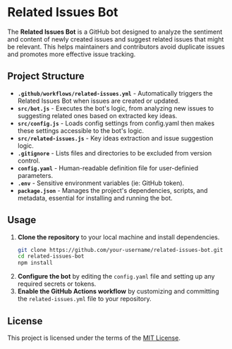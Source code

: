 # Related Issues Bot

The **Related Issues Bot** is a GitHub bot designed to analyze the sentiment and content of newly created issues and suggest related issues that might be relevant. This helps maintainers and contributors avoid duplicate issues and promotes more effective issue tracking.

## Project Structure

- **`.github/workflows/related-issues.yml`** - Automatically triggers the Related Issues Bot when issues are created or updated.
- **`src/bot.js`** - Executes the bot's logic, from analyzing new issues to suggesting related ones based on extracted key ideas.
- **`src/config.js`** - Loads config settings from config.yaml then makes these settings accessible to the bot's logic.
- **`src/related-issues.js`** - Key ideas extraction and issue suggestion logic.
- **`.gitignore`** - Lists files and directories to be excluded from version control.
- **`config.yaml`** - Human-readable definition file for user-definied parameters.
- **`.env`** - Sensitive environment variables (ie: GitHub token).
- **`package.json`** - Manages the project's dependencies, scripts, and metadata, essential for installing and running the bot.

## Usage

1. **Clone the repository** to your local machine and install dependencies.
   ```bash
   git clone https://github.com/your-username/related-issues-bot.git
   cd related-issues-bot
   npm install
   ```
2. **Configure the bot** by editing the `config.yaml` file and setting up any required secrets or tokens.
3. **Enable the GitHub Actions workflow** by customizing and committing the `related-issues.yml` file to your repository.

## License

This project is licensed under the terms of the [MIT License](LICENSE).

